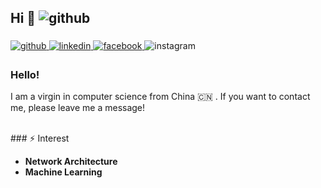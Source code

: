 ## Hi 👋                                                                                               <img src=https://img.shields.io/badge/2022%2F7-yellow alt=github style="margin-bottom: 5px;" />



<a href="https://github.com/blog666" target="_blank">
<img src=https://img.shields.io/badge/GITHUB-black alt=github style="margin-bottom: 5px;" />
</a>
<a href="https://blog.csdn.net/qq_41229918" target="_blank">
<img src=https://img.shields.io/badge/CSDN-red alt=linkedin style="margin-bottom: 5px;" />
</a>
<a href="https://www.blog666.github.io" target="_blank">
<img src=https://img.shields.io/badge/BLOG-blue alt=facebook style="margin-bottom: 5px;" />
</a>
<img src=https://img.shields.io/badge/Email-%20akairiyo%40outlook.com-pink alt=instagram style="margin-bottom: 5px;" />

### Hello!

I am a virgin in computer science from China :cn: . If you want to contact me, please leave me a message!

<br/>
### ⚡ Interest

- **Network Architecture**
- **Machine Learning**

